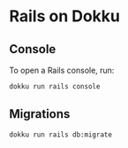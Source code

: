 # Rails on Dokku

## Console

To open a Rails console, run:

```sh
dokku run rails console
```

## Migrations

```sh
dokku run rails db:migrate
```
